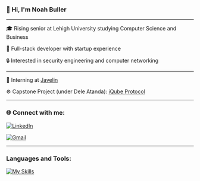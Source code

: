 ### 👋 Hi, I'm Noah Buller
___

🎓 Rising senior at Lehigh University studying Computer Science and Business  

🚀 Full-stack developer with startup experience  

🔒 Interested in security engineering and computer networking

---

🏢 Interning at [Javelin](https://www.linkedin.com/company/javelin-ai/) 

⚙️ Capstone Project (under Dele Atanda): [iQube Protocol](https://alpha.aigentz.me)

---



### 🌐 Connect with me:

[![LinkedIn](https://img.shields.io/badge/LinkedIn-0A66C2?style=for-the-badge&logo=linkedin&logoColor=white)](https://linkedin.com/in/noahbuller)  

[![Gmail](https://img.shields.io/badge/-bullern22@gmil.com-D14836?style=for-the-badge&logo=Gmail&logoColor=white)](mailto:bullern22@gmail.com)

---

### Languages and Tools:
[![My Skills](https://skillicons.dev/icons?i=java,react,aws,git,ts,postgres,github,postman)](https://skillicons.dev)
<br><br>
